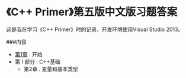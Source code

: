 # 《C++ Primer》第五版中文版习题答案
这是我在学习《C++ Primer》时的记录，开发环境使用Visual Studio 2013。

###内容 
- [第1章](ch01/README.md) . 开始
- 第 I 部分 : C++基础
	- 第2章 . 变量和基本类型




